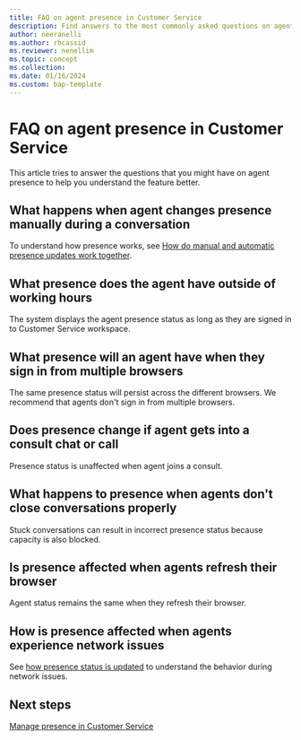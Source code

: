 ```yaml
---
title: FAQ on agent presence in Customer Service
description: Find answers to the most commonly asked questions on agent presence and how presence is calculated.
author: neeranelli
ms.author: rhcassid
ms.reviewer: nenellim
ms.topic: concept
ms.collection:
ms.date: 01/16/2024
ms.custom: bap-template
---
```


# FAQ on agent presence in Customer Service

This article tries to answer the questions that you might have on agent presence to help you understand the feature better.


## What happens when agent changes presence manually during a conversation

To understand how presence works, see [How do manual and automatic presence updates work together](oc-manage-presence-status.md#how-do-manual-and-automatic-presence-updates-work-together).

## What presence does the agent have outside of working hours

The system displays the agent presence status as long as they are signed in to Customer Service workspace.

## What presence will an agent have when they sign in from multiple browsers

The same presence status will persist across the different browsers. We recommend that agents don't sign in from multiple browsers.

## Does presence change if agent gets into a consult chat or call

Presence status is unaffected when agent joins a consult.

## What happens to presence when agents don't close conversations properly

Stuck conversations can result in incorrect presence status because capacity is also blocked.

## Is presence affected when agents refresh their browser

Agent status remains the same when they refresh their browser.

## How is presence affected when agents experience network issues

See [how presence status is updated](oc-manage-presence-status.md#how-presence-status-is-updated) to understand the behavior during network issues.

## Next steps

[Manage presence in Customer Service](oc-manage-presence-status.md)  
